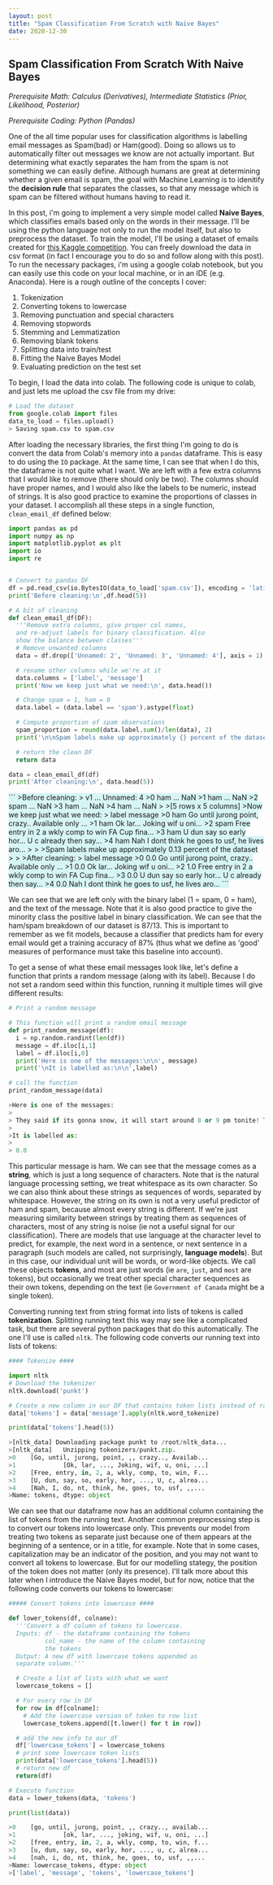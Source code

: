 ```yaml
---
layout: post
title: "Spam Classification From Scratch with Naive Bayes"
date: 2020-12-30
---
```


## Spam Classification From Scratch With Naive Bayes

_Prerequisite Math: Calculus (Derivatives), Intermediate Statistics (Prior, Likelihood, Posterior)_

_Prerequisite Coding: Python (Pandas)_

One of the all time popular uses for classification algorithms is labelling email messages as Spam(bad) or Ham(good). Doing so allows us to automatically filter out messages we know are not actually important. But determining what exactly separates the ham from the spam is not something we can easily define. Although humans are great at determining whether a given email is spam, the goal with Machine Learning is to idenitify the __decision rule__ that separates the classes, so that any message which is spam can be filtered without humans having to read it.

In this post, i'm going to implement a very simple model called __Naive Bayes__, which classifies emails based only on the words in their message. I'll be
using the python language not only to run the model itself, but also to preprocess the dataset. To train the model, I'll be using a dataset of emails 
created for [this Kaggle competition](https://www.kaggle.com/uciml/sms-spam-collection-dataset?select=spam.csv). You can freely download the data in csv format
(in fact I encourage you to do so and follow along with this post). To run the necessary packages, i'm using a google colab notebook, but you can easily 
use this code on your local machine, or in an IDE (e.g. Anaconda). Here is a rough outline of the concepts I cover:

1. Tokenization
2. Converting tokens to lowercase
3. Removing punctuation and special characters
4. Removing stopwords
5. Stemming and Lemmatization
6. Removing blank tokens
7. Splitting data into train/test
8. Fitting the Naive Bayes Model
9. Evaluating prediction on the test set

To begin, I load the data into colab. The following code is unique to colab, and just lets
me upload the csv file from my drive:
```python
# Load the dataset
from google.colab import files
data_to_load = files.upload()
> Saving spam.csv to spam.csv
```
After loading the necessary libraries, the first thing I'm going to do is convert the data from Colab's memory into a `pandas` dataframe. This is easy to do using the `IO` package. At the same time, I can see that when I do this, the dataframe is not quite what I want. We are left with a few extra columns that I would like to remove 
(there should only be two). The columns should have proper names, and I would also like the labels to be numeric, instead of strings. It is also good practice to
examine the proportions of classes in your dataset. I accomplish all these steps in a single function, `clean_email_df` defined below:
```python
import pandas as pd
import numpy as np
import matplotlib.pyplot as plt
import io
import re


# Convert to pandas DF
df = pd.read_csv(io.BytesIO(data_to_load['spam.csv']), encoding = 'latin1')
print('Before cleaning:\n',df.head(5))

# A bit of cleaning
def clean_email_df(DF):
  '''Remove extra columns, give proper col names,
  and re-adjust labels for binary classification. Also
  show the balance between classes'''
  # Remove unwanted columns
  data = df.drop(['Unnamed: 2', 'Unnamed: 3', 'Unnamed: 4'], axis = 1)

  # rename other columns while we're at it
  data.columns = ['label', 'message']
  print('Now we keep just what we need:\n', data.head())

  # Change spam = 1, ham = 0
  data.label = (data.label == 'spam').astype(float)

  # Compute proportion of spam observations
  spam_proportion = round(data.label.sum()/len(data), 2)
  print('\n\nSpam labels make up approximately {} percent of the dataset\n\n'.format(spam_proportion))

  # return the clean DF
  return data

data = clean_email_df(df)
print('After cleaning:\n', data.head(5))
```
<span style="background-color: #d7f5f5">
```
>Before cleaning:
>      v1  ... Unnamed: 4
>0   ham  ...        NaN
>1   ham  ...        NaN
>2  spam  ...        NaN
>3   ham  ...        NaN
>4   ham  ...        NaN
>
>[5 rows x 5 columns]
>Now we keep just what we need:
>   label                                            message
>0   ham  Go until jurong point, crazy.. Available only ...
>1   ham                      Ok lar... Joking wif u oni...
>2  spam  Free entry in 2 a wkly comp to win FA Cup fina...
>3   ham  U dun say so early hor... U c already then say...
>4   ham  Nah I dont think he goes to usf, he lives aro...
>
>
>Spam labels make up approximately 0.13 percent of the dataset
>
>
>After cleaning:
>    label                                            message
>0    0.0  Go until jurong point, crazy.. Available only ...
>1    0.0                      Ok lar... Joking wif u oni...
>2    1.0  Free entry in 2 a wkly comp to win FA Cup fina...
>3    0.0  U dun say so early hor... U c already then say...
>4    0.0  Nah I dont think he goes to usf, he lives aro...
```
</span>

We can see that we are left only with the binary label (1 = spam, 0 = ham), and the text of the message. Note that it is also good practice to give the minority
class the positive label in binary classification. We can see that the ham/spam breakdown of our dataset is 87/13. This is important to remember as we
fit models, because a classifier that predicts ham for every email would get a training accuracy of 87% (thus what we define as 'good' measures of performance
must take this baseline into account).

To get a sense of what these email messages look like, let's define a function that prints a random message (along with its label). Because I do not
set a random seed within this function, running it multiple times will give different results:

```python
# Print a random message

# This function will print a random email message
def print_random_message(df):
  i = np.random.randint(len(df))
  message = df.iloc[i,1]
  label = df.iloc[i,0]
  print('Here is one of the messages:\n\n', message)
  print('\nIt is labelled as:\n\n',label)

# call the function
print_random_message(data)

>Here is one of the messages:
>
> They said if its gonna snow, it will start around 8 or 9 pm tonite! They are predicting an inch of accumulation.
>
>It is labelled as:
>
> 0.0
```
This particular message is ham. We can see that the message comes as a __string__, which is just a long sequence of characters.
Note that is the natural language processing setting, we treat whitespace as its own character. So we can also think about these
strings as sequences of words, separated by whitespace. However, the string on its own is not a very useful predictor of ham and
spam, because almost every string is different. If we're just measuring similarity between strings by treating them as sequences 
of characters, most of any string is noise (ie not a useful signal for our classification). There are models that use language
at the character level to predict, for example, the next word in a sentence, or next sentence in a paragraph (such models are 
called, not surprisingly, __language models__). But in this case, our individual unit will be words, or word-like objects. We 
call these objects __tokens__, and most are just words (ie `are`, `just`, and `most` are tokens), but occasionally we treat other 
special character sequences as their own tokens, depending on the text (ie `Government of Canada` might be a single token).

Converting running text from string format into lists of tokens is called __tokenization__. Splitting running text this way 
may see like a complicated task, but there are several python packages that do this automatically. The one I'll use is called
`nltk`. The following code converts our running text into lists of tokens:
```python
#### Tokenize ####

import nltk
# Download the tokenizer
nltk.download('punkt')

# Create a new column in our DF that contains token lists instead of raw text
data['tokens'] = data['message'].apply(nltk.word_tokenize)

print(data['tokens'].head(5))

>[nltk_data] Downloading package punkt to /root/nltk_data...
>[nltk_data]   Unzipping tokenizers/punkt.zip.
>0    [Go, until, jurong, point, ,, crazy.., Availab...
>1             [Ok, lar, ..., Joking, wif, u, oni, ...]
>2    [Free, entry, in, 2, a, wkly, comp, to, win, F...
>3    [U, dun, say, so, early, hor, ..., U, c, alrea...
>4    [Nah, I, do, nt, think, he, goes, to, usf, ,,...
>Name: tokens, dtype: object
```
We can see that our dataframe now has an additional column containing the list of tokens from the running text. Another common preprocessing
step is to convert our tokens into lowercase only. This prevents our model from treating two tokens as separate just because one of them
appears at the beginning of a sentence, or in a title, for example. Note that in some cases, capitalization may be an indicator of the 
position, and you may not want to convert all tokens to lowercase. But for our modelling stategy, the position of the token does not matter
(only its presence). I'll talk more about this later when I introduce the Naive Bayes model, but for now, notice that the following code
converts our tokens to lowercase:
```python
##### Convert tokens into lowercase ####

def lower_tokens(df, colname):
  '''Convert a df column of tokens to lowercase.
  Inputs: df - the dataframe containing the tokens
          col_name - the name of the column containing
          the tokens
  Output: A new df with lowercase tokens appended as 
  separate column.'''

  # Create a list of lists with what we want
  lowercase_tokens = []

  # For every row in DF
  for row in df[colname]:
    # Add the lowercase version of token to row list
    lowercase_tokens.append([t.lower() for t in row])

  # add the new info to our df
  df['lowercase_tokens'] = lowercase_tokens
  # print some lowercase token lists
  print(data['lowercase_tokens'].head(5))
  # return new df
  return(df)

# Execute function
data = lower_tokens(data, 'tokens')

print(list(data))

>0    [go, until, jurong, point, ,, crazy.., availab...
>1             [ok, lar, ..., joking, wif, u, oni, ...]
>2    [free, entry, in, 2, a, wkly, comp, to, win, f...
>3    [u, dun, say, so, early, hor, ..., u, c, alrea...
>4    [nah, i, do, nt, think, he, goes, to, usf, ,,...
>Name: lowercase_tokens, dtype: object
>['label', 'message', 'tokens', 'lowercase_tokens']
``` 
